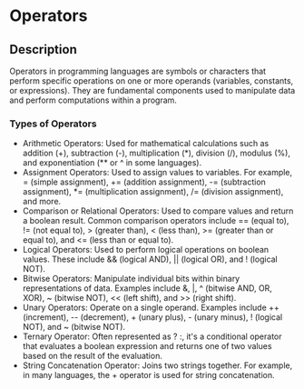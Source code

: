 # Operators 

## Description
Operators in programming languages are symbols or characters that perform specific operations on one or more operands (variables, constants, or expressions). They are fundamental components used to manipulate data and perform computations within a program.

### Types of Operators
* Arithmetic Operators: Used for mathematical calculations such as addition (+), subtraction (-), multiplication (*), division (/), modulus (%), and exponentiation (** or ^ in some languages).
* Assignment Operators: Used to assign values to variables. For example, = (simple assignment), += (addition assignment), -= (subtraction assignment), *= (multiplication assignment), /= (division assignment), and more.
* Comparison or Relational Operators: Used to compare values and return a boolean result. Common comparison operators include == (equal to), != (not equal to), > (greater than), < (less than), >= (greater than or equal to), and <= (less than or equal to).
* Logical Operators: Used to perform logical operations on boolean values. These include && (logical AND), || (logical OR), and ! (logical NOT).
* Bitwise Operators: Manipulate individual bits within binary representations of data. Examples include &, |, ^ (bitwise AND, OR, XOR), ~ (bitwise NOT), << (left shift), and >> (right shift).
* Unary Operators: Operate on a single operand. Examples include ++ (increment), -- (decrement), + (unary plus), - (unary minus), ! (logical NOT), and ~ (bitwise NOT).
* Ternary Operator: Often represented as ? :, it's a conditional operator that evaluates a boolean expression and returns one of two values based on the result of the evaluation.
* String Concatenation Operator: Joins two strings together. For example, in many languages, the + operator is used for string concatenation.

